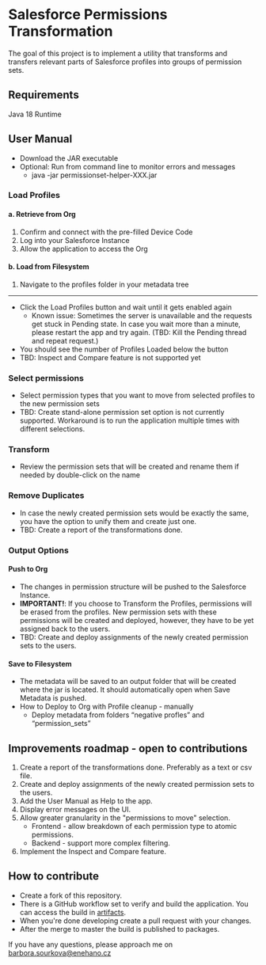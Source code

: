 # Salesforce Permissions Transformation
The goal of this project is to implement a utility that transforms and transfers relevant parts of Salesforce profiles into groups of permission sets.

## Requirements

Java 18 Runtime

## User Manual

* Download the JAR executable
* Optional: Run from command line to monitor errors and messages
  * java -jar permissionset-helper-XXX.jar

### Load Profiles

#### a. Retrieve from Org

1. Confirm and connect with the pre-filled Device Code
2. Log into your Salesforce Instance
3. Allow the application to access the Org

#### b. Load from Filesystem

1. Navigate to the profiles folder in your metadata tree

---

* Click the Load Profiles button and wait until it gets enabled again
  * Known issue: Sometimes the server is unavailable and the requests get stuck in Pending state. 
In case you wait more than a minute, please restart the app and try again. 
(TBD: Kill the Pending thread and repeat request.)
* You should see the number of Profiles Loaded below the button
* TBD: Inspect and Compare feature is not supported yet

### Select permissions

* Select permission types that you want to move from selected profiles to the new permission sets
* TBD: Create stand-alone permission set option is not currently supported. 
Workaround is to run the application multiple times with different selections.

### Transform

* Review the permission sets that will be created and rename them if needed by double-click on the name

### Remove Duplicates

* In case the newly created permission sets would be exactly the same, you have the option to unify them and create just one.
* TBD: Create a report of the transformations done.

### Output Options

#### Push to Org

* The changes in permission structure will be pushed to the Salesforce Instance.
* **IMPORTANT!**: If you choose to Transform the Profiles, permissions will be erased from the profiles. 
New permission sets with these permissions will be created and deployed, however, they have to be yet assigned back to the users.
* TBD: Create and deploy assignments of the newly created permission sets to the users.

#### Save to Filesystem

* The metadata will be saved to an output folder that will be created where the jar is located. 
It should automatically open when Save Metadata is pushed.
* How to Deploy to Org with Profile cleanup -  manually
  * Deploy metadata from folders “negative profles” and “permission_sets”
  
  
## Improvements roadmap - open to contributions

1. Create a report of the transformations done. Preferably as a text or csv file.
2. Create and deploy assignments of the newly created permission sets to the users.
3. Add the User Manual as Help to the app.
4. Display error messages on the UI.
5. Allow greater granularity in the "permissions to move" selection.
   * Frontend - allow breakdown of each permission type to atomic permissions.
   * Backend - support more complex filtering.
6. Implement the Inspect and Compare feature.

## How to contribute

* Create a fork of this repository.
* There is a GitHub workflow set to verify and build the application. You can access the build in [artifacts](https://docs.github.com/en/actions/managing-workflow-runs/downloading-workflow-artifacts). 
* When you're done developing create a pull request with your changes.
* After the merge to master the build is published to packages.

If you have any questions, please approach me on barbora.sourkova@enehano.cz
